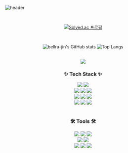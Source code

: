 ![header](https://capsule-render.vercel.app/api?type=waving&color=auto&height=300&text=jinhee's%20Github&desc=BackEnd%20Development%20Log&fontAlign=70&Desc&descAlign=83)

<br>

<div align="center">

[![Solved.ac
프로필](http://mazassumnida.wtf/api/v2/generate_badge?boj=parkgom93)](https://solved.ac/bellra-jin)
</div>


<br>

<div align="center">
  
![bellra-jin's GitHub stats](https://github-readme-stats.vercel.app/api?username=bellra-jin&show_icons=true&theme=transparent) ![Top Langs](https://github-readme-stats.vercel.app/api/top-langs/?username=anuraghazra&layout=compact)
</div>

<br>


<div align="center">
<a href="https://github.com/devxb/gitanimals">
  <img src="https://render.gitanimals.org/farms/{bellra-jin}"/>
</a>
</div>

<h3 align="center">✨ Tech Stack ✨</h3>

<div align="center">
<img src="https://img.shields.io/badge/springboot-6DB33F.svg?style=for-the-badge&logo=springboot&logoColor=ffffff" />
<img src="https://img.shields.io/badge/springsecurity-6DB33F.svg?style=for-the-badge&logo=springsecurity&logoColor=ffffff" />

</div>

<div align="center">
<img src="https://img.shields.io/badge/java-007396.svg?style=for-the-badge&logo=java&logoColor=ffffff" />
<img src="https://img.shields.io/badge/jwt-000000.svg?style=for-the-badge&logo=jsonwebtokens&logoColor=ffffff" />
<img src="https://img.shields.io/badge/Query DSL-669DF6.svg?style=for-the-badge&logo=Query DSL&logoColor=ffffff" />
</div>

<div align="center">
<img src="https://img.shields.io/badge/mysql-4479A1.svg?style=for-the-badge&logo=mysql&logoColor=ffffff" />
<img src="https://img.shields.io/badge/docker-2496ED.svg?style=for-the-badge&logo=docker&logoColor=ffffff" />
<img src="https://img.shields.io/badge/aws-232F3E.svg?style=for-the-badge&logo=amazonwebservices&logoColor=ffffff" />
</div>

<div align="center">
<img src="https://img.shields.io/badge/javascript-F7DF1E.svg?style=for-the-badge&logo=javascript&logoColor=ffffff" />
<img src="https://img.shields.io/badge/html5-E34F26.svg?style=for-the-badge&logo=html5&logoColor=ffffff" />
<img src="https://img.shields.io/badge/css3-1572B6.svg?style=for-the-badge&logo=css3&logoColor=ffffff" /> 
</div>

<br>

<h3 align="center">🛠 Tools 🛠</h3>
<div align="center">
  <img src="https://img.shields.io/badge/git-F05032.svg?style=for-the-badge&logo=git&logoColor=ffffff" />
  <img src="https://img.shields.io/badge/github-181717.svg?style=for-the-badge&logo=github&logoColor=ffffff" />
  <img src="https://img.shields.io/badge/intellij-000000.svg?style=for-the-badge&logo=intellijidea&logoColor=ffffff" />
</div>

<div align="center">
  <img src="https://img.shields.io/badge/postman-FF6C37.svg?style=for-the-badge&logo=postman&logoColor=ffffff" />
  <img src="https://img.shields.io/badge/swagger-85EA2D.svg?style=for-the-badge&logo=swagger&logoColor=ffffff" />
</div>

<div align="center">
  <img src="https://img.shields.io/badge/vscode-007ACC.svg?style=for-the-badge&logo=visualstudiocode&logoColor=ffffff" />
  <img src="https://img.shields.io/badge/figma-F24E1E.svg?style=for-the-badge&logo=figma&logoColor=ffffff" />
  <img src="https://img.shields.io/badge/notion-ffffff.svg?style=for-the-badge&logo=notion&logoColor=000000" />
</div>

<br>


<!--
**bellra-jin/bellra-jin** is a ✨ _special_ ✨ repository because its `README.md` (this file) appears on your GitHub profile.

Here are some ideas to get you started:

- 🔭 I’m currently working on ...
- 🌱 I’m currently learning ...
- 👯 I’m looking to collaborate on ...
- 🤔 I’m looking for help with ...
- 💬 Ask me about ...
- 📫 How to reach me: ...
- 😄 Pronouns: ...
- ⚡ Fun fact: ...
-->
